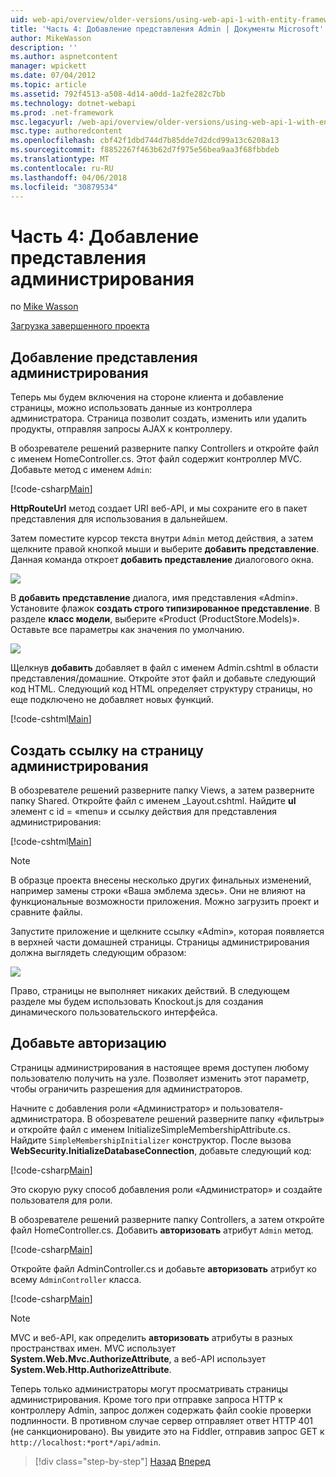```yaml
---
uid: web-api/overview/older-versions/using-web-api-1-with-entity-framework-5/using-web-api-with-entity-framework-part-4
title: 'Часть 4: Добавление представления Admin | Документы Microsoft'
author: MikeWasson
description: ''
ms.author: aspnetcontent
manager: wpickett
ms.date: 07/04/2012
ms.topic: article
ms.assetid: 792f4513-a508-4d14-a0dd-1a2fe282c7bb
ms.technology: dotnet-webapi
ms.prod: .net-framework
msc.legacyurl: /web-api/overview/older-versions/using-web-api-1-with-entity-framework-5/using-web-api-with-entity-framework-part-4
msc.type: authoredcontent
ms.openlocfilehash: cbf42f1dbd744d7b85dde7d2dcd99a13c6208a13
ms.sourcegitcommit: f8852267f463b62d7f975e56bea9aa3f68fbbdeb
ms.translationtype: MT
ms.contentlocale: ru-RU
ms.lasthandoff: 04/06/2018
ms.locfileid: "30879534"
---
```

<a name="part-4-adding-an-admin-view"></a>Часть 4: Добавление представления администрирования
====================
по [Mike Wasson](https://github.com/MikeWasson)

[Загрузка завершенного проекта](http://code.msdn.microsoft.com/ASP-NET-Web-API-with-afa30545)

## <a name="add-an-admin-view"></a>Добавление представления администрирования

Теперь мы будем включения на стороне клиента и добавление страницы, можно использовать данные из контроллера администратора. Страница позволит создать, изменить или удалить продукты, отправляя запросы AJAX к контроллеру.

В обозревателе решений разверните папку Controllers и откройте файл с именем HomeController.cs. Этот файл содержит контроллер MVC. Добавьте метод с именем `Admin`:

[!code-csharp[Main](using-web-api-with-entity-framework-part-4/samples/sample1.cs)]

**HttpRouteUrl** метод создает URI веб-API, и мы сохраните его в пакет представления для использования в дальнейшем.

Затем поместите курсор текста внутри `Admin` метод действия, а затем щелкните правой кнопкой мыши и выберите **добавить представление**. Данная команда откроет **добавить представление** диалогового окна.

![](using-web-api-with-entity-framework-part-4/_static/image1.png)

В **добавить представление** диалога, имя представления «Admin». Установите флажок **создать строго типизированное представление**. В разделе **класс модели**, выберите «Product (ProductStore.Models)». Оставьте все параметры как значения по умолчанию.

![](using-web-api-with-entity-framework-part-4/_static/image2.png)

Щелкнув **добавить** добавляет в файл с именем Admin.cshtml в области представления/домашние. Откройте этот файл и добавьте следующий код HTML. Следующий код HTML определяет структуру страницы, но еще подключено не добавляет новых функций.

[!code-cshtml[Main](using-web-api-with-entity-framework-part-4/samples/sample2.cshtml)]

## <a name="create-a-link-to-the-admin-page"></a>Создать ссылку на страницу администрирования

В обозревателе решений разверните папку Views, а затем разверните папку Shared. Откройте файл с именем \_Layout.cshtml. Найдите **ul** элемент с id = «menu» и ссылку действия для представления администрирования:

[!code-cshtml[Main](using-web-api-with-entity-framework-part-4/samples/sample3.cshtml)]

> [!NOTE]
> В образце проекта внесены несколько других финальных изменений, например замены строки «Ваша эмблема здесь». Они не влияют на функциональные возможности приложения. Можно загрузить проект и сравните файлы.


Запустите приложение и щелкните ссылку «Admin», которая появляется в верхней части домашней страницы. Страницы администрирования должна выглядеть следующим образом:

![](using-web-api-with-entity-framework-part-4/_static/image3.png)

Право, страницы не выполняет никаких действий. В следующем разделе мы будем использовать Knockout.js для создания динамического пользовательского интерфейса.

## <a name="add-authorization"></a>Добавьте авторизацию

Страницы администрирования в настоящее время доступен любому пользователю получить на узле. Позволяет изменить этот параметр, чтобы ограничить разрешения для администраторов.

Начните с добавления роли «Администратор» и пользователя-администратора. В обозревателе решений разверните папку «фильтры» и откройте файл с именем InitializeSimpleMembershipAttribute.cs. Найдите `SimpleMembershipInitializer` конструктор. После вызова **WebSecurity.InitializeDatabaseConnection**, добавьте следующий код:

[!code-csharp[Main](using-web-api-with-entity-framework-part-4/samples/sample4.cs)]

Это скорую руку способ добавления роли «Администратор» и создайте пользователя для роли.

В обозревателе решений разверните папку Controllers, а затем откройте файл HomeController.cs. Добавить **авторизовать** атрибут `Admin` метод.

[!code-csharp[Main](using-web-api-with-entity-framework-part-4/samples/sample5.cs)]

Откройте файл AdminController.cs и добавьте **авторизовать** атрибут ко всему `AdminController` класса.

[!code-csharp[Main](using-web-api-with-entity-framework-part-4/samples/sample6.cs)]

> [!NOTE]
> MVC и веб-API, как определить **авторизовать** атрибуты в разных пространствах имен. MVC использует **System.Web.Mvc.AuthorizeAttribute**, а веб-API использует **System.Web.Http.AuthorizeAttribute**.


Теперь только администраторы могут просматривать страницы администрирования. Кроме того при отправке запроса HTTP к контроллеру Admin, запрос должен содержать файл cookie проверки подлинности. В противном случае сервер отправляет ответ HTTP 401 (не санкционировано). Вы увидите это на Fiddler, отправив запрос GET к `http://localhost:*port*/api/admin`.

> [!div class="step-by-step"]
> [Назад](using-web-api-with-entity-framework-part-3.md)
> [Вперед](using-web-api-with-entity-framework-part-5.md)
